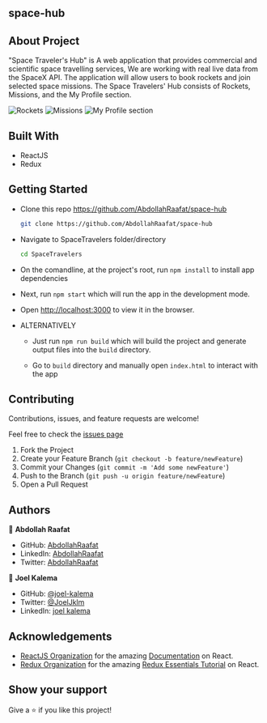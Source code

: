 ## space-hub

## About Project

"Space Traveler's Hub" is A web application that provides commercial and scientific space travelling services, We are working with real live data from the SpaceX API. The application will allow users to book rockets and join selected space missions.
The Space Travelers' Hub consists of Rockets, Missions, and the My Profile section.

![Rockets](https://user-images.githubusercontent.com/29541335/141110078-f3941014-a4cc-491a-8875-419fb2d9582b.png)
![Missions](https://user-images.githubusercontent.com/29541335/141110128-6114f633-977e-4421-92ad-73f319a142a4.png)
![My Profile section](https://user-images.githubusercontent.com/29541335/141110154-bca00c72-77de-4bb0-9476-39a7c7906529.png)

## Built With

- ReactJS
- Redux

## Getting Started

- Clone this repo <https://github.com/AbdollahRaafat/space-hub>

  ```bash
  git clone https://github.com/AbdollahRaafat/space-hub
  ```

- Navigate to SpaceTravelers folder/directory

  ```bash
  cd SpaceTravelers
  ```

- On the comandline, at the project's root, run `npm install` to install app dependencies

- Next, run `npm start` which will run the app in the development mode.

- Open [http://localhost:3000](http://localhost:3000) to view it in the browser.

- ALTERNATIVELY

  - Just run `npm run build` which will build the project and generate output files into the `build` directory.

  - Go to `build` directory and manually open `index.html` to interact with the app

## Contributing

Contributions, issues, and feature requests are welcome!

Feel free to check the [issues page](../../issues)

1. Fork the Project
2. Create your Feature Branch (`git checkout -b feature/newFeature`)
3. Commit your Changes (`git commit -m 'Add some newFeature'`)
4. Push to the Branch (`git push -u origin feature/newFeature`)
5. Open a Pull Request

## Authors

👤 **Abdollah Raafat**

- GitHub: [AbdollahRaafat](https://github.com/AbdollahRaafat)
- LinkedIn: [AbdollahRaafat](https://www.linkedin.com/in/abdollah-raafat-886059221/)
- Twitter: [AbdollahRaafat](https://twitter.com/abdollah_raafat)

👤 **Joel Kalema**

- GitHub: [@joel-kalema](https://github.com/joel-kalema)
- Twitter: [@JoelJklm](https://twitter.com/JoelJklm)
- LinkedIn: [joel kalema](https://www.linkedin.com/in/joel-kalema-30518a230/)

## Acknowledgements

- [ReactJS Organization](https://reactjs.org/) for the amazing [Documentation](https://reactjs.org/docs/getting-started.html) on React.
- [Redux Organization](https://redux.js.org/) for the amazing [Redux Essentials Tutorial](https://redux.js.org/tutorials/essentials/part-1-overview-concepts) on React.

## Show your support

Give a ⭐️ if you like this project!
